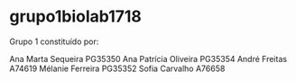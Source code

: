 # grupo1biolab1718

Grupo 1 constituído por:

Ana Marta Sequeira PG35350
Ana Patrícia Oliveira PG35354
André Freitas A74619
Mélanie Ferreira PG35352
Sofia Carvalho A76658
